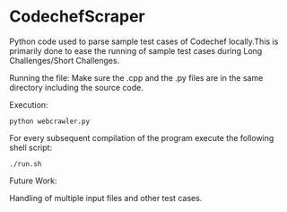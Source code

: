 # CodechefScraper

Python code used to parse sample test cases of Codechef locally.This is primarily done to ease the running of sample test cases during Long Challenges/Short Challenges.

Running the file: Make sure the .cpp and the .py files are in the same directory including the source code.

Execution: 

```python webcrawler.py ```

For every subsequent compilation of the program execute the following shell script: 

``` ./run.sh ```


Future Work: 

Handling of multiple input files and other test cases.
